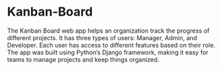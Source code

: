 # Kanban-Board
The Kanban Board web app helps an organization track the progress of different projects. It has three types of users: Manager, Admin, and Developer. Each user has access to different features based on their role. The app was built using Python’s Django framework, making it easy for teams to manage projects and keep things organized. 
